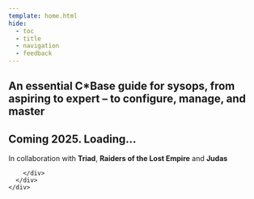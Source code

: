 ```yaml
---
template: home.html
hide:
  - toc
  - title
  - navigation
  - feedback
---
```

<link rel="stylesheet" href="assets/css/home.css">
  <section class="mdx-container">
    <div class="md-grid md-typeset">
      <div class="mdx-hero">
        <div class="mdx-hero__content">
            <h1>An essential C*Base guide for sysops, from aspiring to expert – to configure, manage, and master <div id="typewriter"></div></h1>
            <h2>Coming 2025. Loading...</h2>
            <p>In collaboration with <b>Triad</b>, <b>Raiders of the Lost Empire</b> and <b>Judas</b></p>
            
        </div>
      </div>
    </div>
  </section>